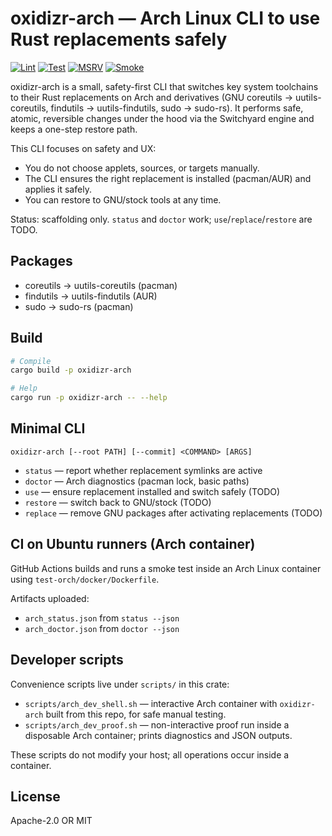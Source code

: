 # oxidizr-arch — Arch Linux CLI to use Rust replacements safely

[![Lint](https://github.com/veighnsche/oxidizr-arch/actions/workflows/lint.yml/badge.svg)](https://github.com/veighnsche/oxidizr-arch/actions/workflows/lint.yml)
[![Test](https://github.com/veighnsche/oxidizr-arch/actions/workflows/test.yml/badge.svg)](https://github.com/veighnsche/oxidizr-arch/actions/workflows/test.yml)
[![MSRV](https://github.com/veighnsche/oxidizr-arch/actions/workflows/msrv.yml/badge.svg)](https://github.com/veighnsche/oxidizr-arch/actions/workflows/msrv.yml)
[![Smoke](https://github.com/veighnsche/oxidizr-arch/actions/workflows/smoke.yml/badge.svg)](https://github.com/veighnsche/oxidizr-arch/actions/workflows/smoke.yml)

oxidizr-arch is a small, safety-first CLI that switches key system toolchains to their
Rust replacements on Arch and derivatives (GNU coreutils → uutils-coreutils, findutils → uutils-findutils, sudo → sudo-rs).
It performs safe, atomic, reversible changes under the hood via the Switchyard engine and keeps a one-step restore path.

This CLI focuses on safety and UX:

- You do not choose applets, sources, or targets manually.
- The CLI ensures the right replacement is installed (pacman/AUR) and applies it safely.
- You can restore to GNU/stock tools at any time.

Status: scaffolding only. `status` and `doctor` work; `use`/`replace`/`restore` are TODO.

## Packages

- coreutils → uutils-coreutils (pacman)
- findutils → uutils-findutils (AUR)
- sudo → sudo-rs (pacman)

## Build

```bash
# Compile
cargo build -p oxidizr-arch

# Help
cargo run -p oxidizr-arch -- --help
```

## Minimal CLI

```text
oxidizr-arch [--root PATH] [--commit] <COMMAND> [ARGS]
```
- `status` — report whether replacement symlinks are active
- `doctor` — Arch diagnostics (pacman lock, basic paths)
- `use` — ensure replacement installed and switch safely (TODO)
- `restore` — switch back to GNU/stock (TODO)
- `replace` — remove GNU packages after activating replacements (TODO)

## CI on Ubuntu runners (Arch container)

GitHub Actions builds and runs a smoke test inside an Arch Linux container using `test-orch/docker/Dockerfile`.

Artifacts uploaded:
- `arch_status.json` from `status --json`
- `arch_doctor.json` from `doctor --json`

## Developer scripts

Convenience scripts live under `scripts/` in this crate:

- `scripts/arch_dev_shell.sh` — interactive Arch container with `oxidizr-arch` built from this repo, for safe manual testing.
- `scripts/arch_dev_proof.sh` — non-interactive proof run inside a disposable Arch container; prints diagnostics and JSON outputs.

These scripts do not modify your host; all operations occur inside a container.

## License

Apache-2.0 OR MIT
